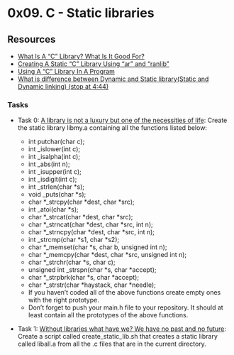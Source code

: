 # 0x09. C - Static libraries

## Resources

+ [What Is A “C” Library? What Is It Good For?](https://docencia.ac.upc.edu/FIB/USO/Bibliografia/unix-c-libraries.html)
+ [Creating A Static “C” Library Using “ar” and “ranlib”](https://docencia.ac.upc.edu/FIB/USO/Bibliografia/unix-c-libraries.html)
+ [Using A “C” Library In A Program](https://docencia.ac.upc.edu/FIB/USO/Bibliografia/unix-c-libraries.html)
+ [What is difference between Dynamic and Static library(Static and Dynamic linking) (stop at 4:44)](https://www.youtube.com/watch?v=eW5he5uFBNM)

### Tasks
+ Task 0: [A library is not a luxury but one of the necessities of life](https://github.com/Hiluhree/alx-low_level_programming/blob/master/0x09-static_libraries/libmy.a): Create the static library libmy.a containing all the functions listed below:
	+ int putchar(char c);
	+ int _islower(int c);
	+ int _isalpha(int c);
	+ int _abs(int n);
	+ int _isupper(int c);
	+ int _isdigit(int c);
	+ int _strlen(char *s);
	+ void _puts(char *s);
	+ char *_strcpy(char *dest, char *src);
	+ int _atoi(char *s);
	+ char *_strcat(char *dest, char *src);
	+ char *_strncat(char *dest, char *src, int n);
	+ char *_strncpy(char *dest, char *src, int n);
	+ int _strcmp(char *s1, char *s2);
	+ char *_memset(char *s, char b, unsigned int n);
	+ char *_memcpy(char *dest, char *src, unsigned int n);
	+ char *_strchr(char *s, char c);
	+ unsigned int _strspn(char *s, char *accept);
	+ char *_strpbrk(char *s, char *accept);
	+ char *_strstr(char *haystack, char *needle);

	- If you haven’t coded all of the above functions create empty ones with the right prototype.
	- Don’t forget to push your main.h file to your repository. It should at least contain all the prototypes of the above functions.
+ Task 1: [Without libraries what have we? We have no past and no future](https://github.com/Hiluhree/alx-low_level_programming/blob/master/0x09-static_libraries/create_static_lib.sh): Create a script called create_static_lib.sh that creates a static library called liball.a from all the .c files that are in the current directory.
